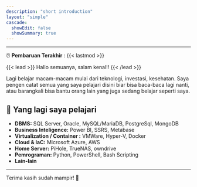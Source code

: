 ```yaml
---
description: "short introduction"
layout: "simple"
cascade:
  showEdit: false
  showSummary: true
---
```

----------

:alarm_clock: **Pembaruan Terakhir** : {{< lastmod >}}


{{< lead >}}
Hallo semuanya, salam kenal!!
{{< /lead >}}

Lagi belajar macam-macam mulai dari teknologi, investasi, kesehatan. Saya pengen catat semua yang saya pelajari disini biar bisa baca-baca lagi nanti, atau barangkali bisa bantu orang lain yang juga sedang belajar seperti saya.

## 🧠 Yang lagi saya pelajari

-   **DBMS:** SQL Server, Oracle, MySQL/MariaDB, PostgreSql, MongoDB
-   **Business Inteligence:** Power BI, SSRS, Metabase
-   **Virtualization / Container :** VMWare, Hyper-V, Docker
-   **Cloud & IaC:** Microsoft Azure, AWS
-   **Home Server:** PiHole, TrueNAS, owndrive
-   **Pemrograman:** Python, PowerShell, Bash Scripting
-   **Lain-lain**

----------

Terima kasih sudah mampir! :wave: